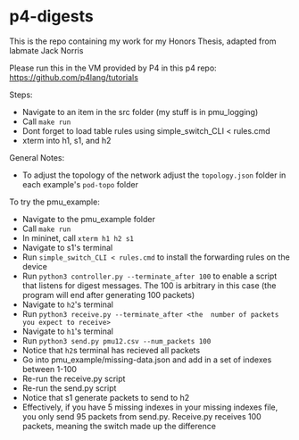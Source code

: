 # p4-digests
This is the repo containing my work for my Honors Thesis, adapted from labmate Jack Norris

Please run this in the VM provided by P4 in this p4 repo: https://github.com/p4lang/tutorials

Steps:
- Navigate to an item in the src folder (my stuff is in pmu_logging)
- Call `make run`
- Dont forget to load table rules using simple_switch_CLI < rules.cmd
- xterm into h1, s1, and h2

General Notes:
- To adjust the topology of the network adjust the `topology.json` folder in each example's `pod-topo` folder

To try the pmu_example:
- Navigate to the pmu_example folder
- Call `make run`
- In mininet, call `xterm h1 h2 s1`
- Navigate to s1's terminal
- Run `simple_switch_CLI < rules.cmd` to install the forwarding rules on the device
- Run `python3 controller.py --terminate_after 100` to enable a script that listens for digest messages. The 100 is arbitrary in this case (the program will end after generating 100 packets)
- Navigate to `h2`'s terminal
- Run `python3 receive.py --terminate_after <the  number of packets you expect to receive>`
- Navigate to `h1`'s terminal
- Run `python3 send.py pmu12.csv --num_packets 100`
- Notice that `h2`s terminal has recieved all packets
- Go into pmu_example/missing-data.json and add in a set of indexes between 1-100
- Re-run the receive.py script
- Re-run the send.py script
- Notice that s1 generate packets to send to h2
- Effectively, if you have 5 missing indexes in your missing indexes file, you only send 95 packets from send.py. Receive.py receives 100 packets, meaning the switch made up the difference
